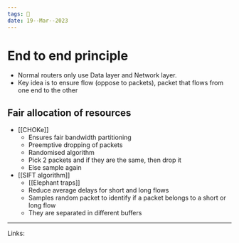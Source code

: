 ```yaml
---
tags: 🌱
date: 19--Mar--2023
---
```


# End to end principle

- Normal routers only use Data layer and Network layer.
- Key idea is to ensure flow (oppose to packets), packet that flows from one end to the other

## Fair allocation of resources
- [[CHOKe]]
    - Ensures fair bandwidth partitioning
    - Preemptive dropping of packets
    - Randomised algorithm
    - Pick 2 packets and if they are the same, then drop it
    - Else sample again
- [[SIFT algorithm]]
    - [[Elephant traps]]
    - Reduce average delays for short and long flows
    - Samples random packet to identify if a packet belongs to a short or long flow
    - They are separated in different buffers

---
Links: 